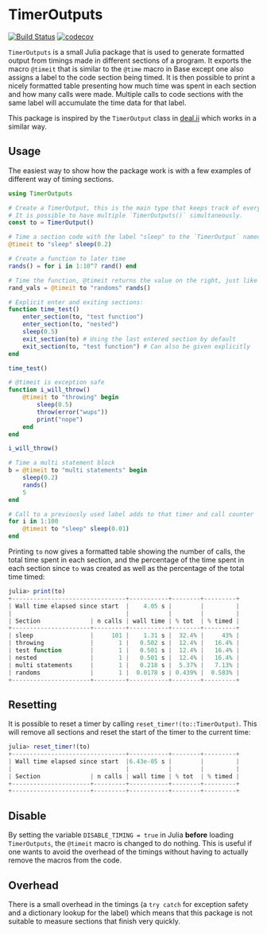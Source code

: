# TimerOutputs

[![Build Status](https://travis-ci.org/KristofferC/TimerOutputs.jl.svg?branch=master)](https://travis-ci.org/KristofferC/TimerOutputs.jl) [![codecov](https://codecov.io/gh/KristofferC/TimerOutputs.jl/branch/master/graph/badge.svg)](https://codecov.io/gh/KristofferC/TimerOutputs.jl)

`TimerOutputs` is a small Julia package that is used to generate formatted output from timings made in different sections of a program. It exports the macro `@timeit` that is similar to the `@time` macro in Base except one also assigns a label to the code section being timed. It is then possible to print a nicely formatted table presenting how much time was spent in each section and how many calls were made. Multiple calls to code sections with the same label will accumulate the time data for that label.

This package is inspired by the `TimerOutput` class in [deal.ii](https://dealii.org/) which works in a similar way.

## Usage

The easiest way to show how the package work is with a few examples of different way of timing sections.

```julia
using TimerOutputs

# Create a TimerOutput, this is the main type that keeps track of everything.
# It is possible to have multiple `TimerOutputs()` simultaneously.
const to = TimerOutput()

# Time a section code with the label "sleep" to the `TimerOutput` named "to"
@timeit to "sleep" sleep(0.2)

# Create a function to later time
rands() = for i in 1:10^7 rand() end

# Time the function, @timeit returns the value on the right, just like Base @time
rand_vals = @timeit to "randoms" rands()

# Explicit enter and exiting sections:
function time_test()
    enter_section(to, "test function")
    enter_section(to, "nested")
    sleep(0.5)
    exit_section(to) # Using the last entered section by default
    exit_section(to, "test function") # Can also be given explicitly 
end

time_test()

# @timeit is exception safe
function i_will_throw()
    @timeit to "throwing" begin
        sleep(0.5)
        throw(error("wups"))
        print("nope")
    end
end

i_will_throw()

# Time a multi statement block
b = @timeit to "multi statements" begin
    sleep(0.2)
    rands()
    5
end

# Call to a previously used label adds to that timer and call counter
for i in 1:100
    @timeit to "sleep" sleep(0.01)
end
```

Printing `to` now gives a formatted table showing the number of calls, the total time spent in each section, and the percentage of the time spent in each section since `to` was created as well as the percentage of the total time timed:

```julia
julia> print(to)
+--------------------------------+-----------+--------+---------+
| Wall time elapsed since start  |    4.05 s |        |         |
|                                |           |        |         |
| Section              | n calls | wall time | % tot  | % timed |
+----------------------+---------+-----------+--------+---------+
| sleep                |     101 |    1.31 s |  32.4% |     43% |
| throwing             |       1 |   0.502 s |  12.4% |   16.4% |
| test function        |       1 |   0.501 s |  12.4% |   16.4% |
| nested               |       1 |   0.501 s |  12.4% |   16.4% |
| multi statements     |       1 |   0.218 s |  5.37% |   7.13% |
| randoms              |       1 |  0.0178 s | 0.439% |  0.583% |
+----------------------+---------+-----------+--------+---------+
```

## Resetting

It is possible to reset a timer by calling `reset_timer!(to::TimerOutput)`. This will remove all sections and reset the start of the timer to the current time:

```jl
julia> reset_timer!(to)
+--------------------------------+-----------+--------+---------+
| Wall time elapsed since start  |6.43e-05 s |        |         |
|                                |           |        |         |
| Section              | n calls | wall time | % tot  | % timed |
+----------------------+---------+-----------+--------+---------+
+----------------------+---------+-----------+--------+---------+
```

## Disable

By setting the variable `DISABLE_TIMING = true` in Julia **before** loading `TimerOutputs`, the `@timeit` macro is changed to do nothing. This is useful if one wants to avoid the overhead of the timings without having to actually remove the macros from the code.

## Overhead

There is a small overhead in the timings (a `try catch` for exception safety and a dictionary lookup for the label) which means that this package is not suitable to measure sections that finish very quickly.
